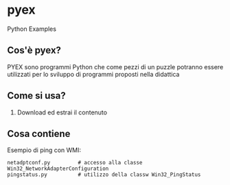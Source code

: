# pyex
Python Examples

Cos'è pyex?
------------------------------------
PYEX sono programmi Python che come pezzi di un puzzle potranno essere utilizzati per lo sviluppo di programmi proposti nella didattica

Come si usa?
------------------------------------

1. Download ed estrai il contenuto

Cosa contiene
---

Esempio di ping con WMI: 

	netadptconf.py         # accesso alla classe Win32_NetworkAdapterConfiguration
	pingstatus.py          # utilizzo della classw Win32_PingStatus
